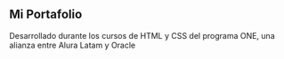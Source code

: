 ## Mi Portafolio 
Desarrollado durante los cursos de HTML y CSS del programa ONE, una alianza entre Alura Latam y Oracle
